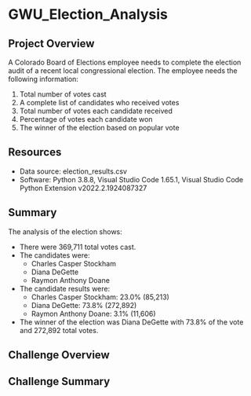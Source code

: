 # GWU_Election_Analysis
## Project Overview
A Colorado Board of Elections employee needs to complete the election audit of a recent local congressional election. The employee needs the following information:
1. Total number of votes cast
2. A complete list of candidates who received votes
3. Total number of votes each candidate received
4. Percentage of votes each candidate won
5. The winner of the election based on popular vote

## Resources
- Data source: election_results.csv
- Software: Python 3.8.8, Visual Studio Code 1.65.1, Visual Studio Code Python Extension v2022.2.1924087327

## Summary
The analysis of the election shows:
- There were 369,711 total votes cast.
- The candidates were:
	- Charles Casper Stockham
	- Diana DeGette
	- Raymon Anthony Doane
- The candidate results were:
	- Charles Casper Stockham: 23.0% (85,213)
	- Diana DeGette: 73.8% (272,892)
	- Raymon Anthony Doane: 3.1% (11,606)
- The winner of the election was Diana DeGette with 73.8% of the vote and 272,892 total votes.

## Challenge Overview

## Challenge Summary